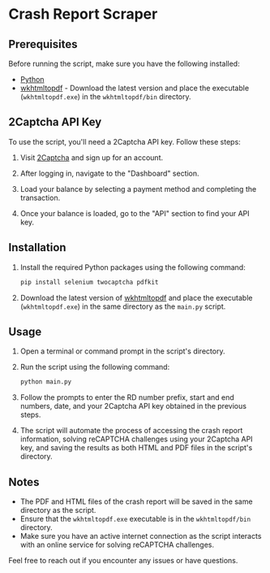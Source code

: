 # Crash Report Scraper

## Prerequisites

Before running the script, make sure you have the following installed:

- [Python](https://www.python.org/downloads/)
- [wkhtmltopdf](https://wkhtmltopdf.org/downloads.html) - Download the latest version and place the executable (`wkhtmltopdf.exe`) in the `wkhtmltopdf/bin` directory.

## 2Captcha API Key

To use the script, you'll need a 2Captcha API key. Follow these steps:

1. Visit [2Captcha](https://2captcha.com/) and sign up for an account.

2. After logging in, navigate to the "Dashboard" section.

3. Load your balance by selecting a payment method and completing the transaction.

4. Once your balance is loaded, go to the "API" section to find your API key.

## Installation

1. Install the required Python packages using the following command:

    ```bash
    pip install selenium twocaptcha pdfkit
    ```

2. Download the latest version of [wkhtmltopdf](https://wkhtmltopdf.org/downloads.html) and place the executable (`wkhtmltopdf.exe`) in the same directory as the `main.py` script.

## Usage

1. Open a terminal or command prompt in the script's directory.

2. Run the script using the following command:

    ```bash
    python main.py
    ```

3. Follow the prompts to enter the RD number prefix, start and end numbers, date, and your 2Captcha API key obtained in the previous steps.

4. The script will automate the process of accessing the crash report information, solving reCAPTCHA challenges using your 2Captcha API key, and saving the results as both HTML and PDF files in the script's directory.

## Notes

- The PDF and HTML files of the crash report will be saved in the same directory as the script.
- Ensure that the `wkhtmltopdf.exe` executable is in the `wkhtmltopdf/bin` directory.
- Make sure you have an active internet connection as the script interacts with an online service for solving reCAPTCHA challenges.

Feel free to reach out if you encounter any issues or have questions.
